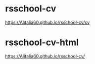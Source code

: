 # rsschool-cv #
https://Alitalia60.github.io/rsschool-cv/cv

# rsschool-cv-html #
https://Alitalia60.github.io/rsschool-cv/
